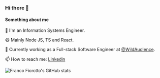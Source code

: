 ### Hi there 👋

<!--
**franco-fiorotto/franco-fiorotto** is a ✨ _special_ ✨ repository because its `README.md` (this file) appears on your GitHub profile.

Here are some ideas to get you started:

- 🔭 I’m currently working on ...
- 🌱 I’m currently learning ...
- 👯 I’m looking to collaborate on ...
- 🤔 I’m looking for help with ...
- 💬 Ask me about ...
- 📫 How to reach me: ...
- 😄 Pronouns: ...
- ⚡ Fun fact: ...
-->

#### Something about me
🌱 I'm an Information Systems Engineer. 

😄 Mainly Node JS, TS and React.

🔭 Currently working as a Full-stack Software Engineer at [@WildAudience](https://wildaudience.com/).

📫 How to reach me: [Linkedin](https://www.linkedin.com/in/franco-fiorotto-7aa660159/)


![Franco Fiorotto's GitHub stats](https://github-readme-stats.vercel.app/api?username=franco-fiorotto&show_icons=true&theme=radical&include_all_commits=true&count_private=true)
